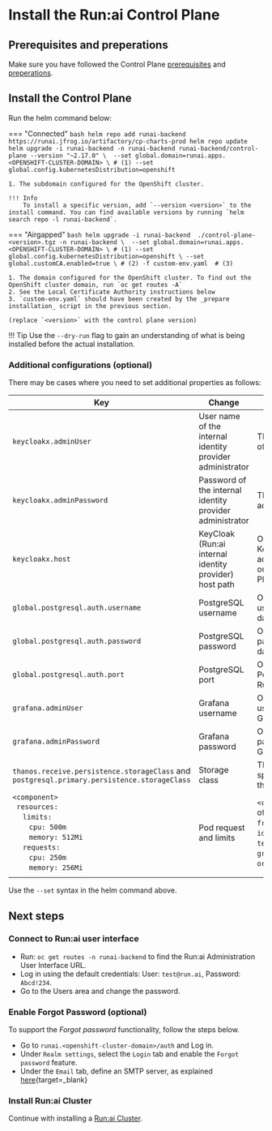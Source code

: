 # Install the Run:ai Control Plane

## Prerequisites and preperations

Make sure you have followed the Control Plane [prerequisites](./prerequisites.md) and [preperations](./preperations.md).

## Install the Control Plane

Run the helm command below:

=== "Connected"
    ``` bash
    helm repo add runai-backend https://runai.jfrog.io/artifactory/cp-charts-prod
    helm repo update
    helm upgrade -i runai-backend -n runai-backend runai-backend/control-plane --version "~2.17.0" \ 
        --set global.domain=runai.apps.<OPENSHIFT-CLUSTER-DOMAIN> \ # (1)
        --set global.config.kubernetesDistribution=openshift 
    ```

    1. The subdomain configured for the OpenShift cluster.

    !!! Info
        To install a specific version, add `--version <version>` to the install command. You can find available versions by running `helm search repo -l runai-backend`.

=== "Airgapped"
    ``` bash
    helm upgrade -i runai-backend  ./control-plane-<version>.tgz -n runai-backend \ 
        --set global.domain=runai.apps.<OPENSHIFT-CLUSTER-DOMAIN> \ # (1)
        --set global.config.kubernetesDistribution=openshift \
        --set global.customCA.enabled=true \ # (2)
        -f custom-env.yaml  # (3)
    ```

    1. The domain configured for the OpenShift cluster. To find out the OpenShift cluster domain, run `oc get routes -A`
    2. See the Local Certificate Authority instructions below
    3. `custom-env.yaml` should have been created by the _prepare installation_ script in the previous section. 

    (replace `<version>` with the control plane version)


!!! Tip
    Use the  `--dry-run` flag to gain an understanding of what is being installed before the actual installation. 

### Additional configurations (optional)

There may be cases where you need to set additional properties as follows:

|  Key     | Change   | Description |
|----------|----------|-------------| 
| `keycloakx.adminUser` | User name of the internal identity provider administrator | This user is the administrator of Keycloak | 
| `keycloakx.adminPassword` | Password of the internal identity provider administrator | This password is for the administrator of Keycloak | 
| `keycloakx.host` |  KeyCloak (Run:ai internal identity provider) host path | Override the DNS for Keycloak. This can be used to access Keycloak from outside the Run:ai Control Plane cluster via ingress | 
| `global.postgresql.auth.username`  | PostgreSQL username | Override the Run:ai default user name for the Run:ai database  |
| `global.postgresql.auth.password`  | PostgreSQL password | Override the Run:ai default password for the Run:ai database  |
| `global.postgresql.auth.port`  | PostgreSQL port | Override the default PostgreSQL port for the Run:ai database  |
| `grafana.adminUser`  | Grafana username  |   Override the Run:ai default user name for accessing Grafana |
| `grafana.adminPassword`  | Grafana password  |   Override the Run:ai default password for accessing Grafana |
| `thanos.receive.persistence.storageClass` and `postgresql.primary.persistence.storageClass` | Storage class | The installation to work with a specific storage class rather than the default one |
| `<component>` <br> &ensp;`resources:` <br> &emsp; `limits:` <br> &emsp; &ensp; `cpu: 500m` <br> &emsp; &ensp; `memory: 512Mi` <br> &emsp; `requests:` <br> &emsp; &ensp; `cpu: 250m` <br> &emsp; &ensp; `memory: 256Mi`  | Pod request and limits  |  `<component>` may be anyone of the following: `backend`, `frontend`, `assetsService`, `identityManager`, `tenantsManager`, `keycloakx`, `grafana`, `authorization`, `orgUnitService`,`policyService`  |   
|<div style="width:200px"></div>| | |

Use the `--set` syntax in the helm command above.  



## Next steps
### Connect to Run:ai user interface

* Run: `oc get routes -n runai-backend` to find the Run:ai Administration User Interface URL. 
* Log in using the default credentials: User: `test@run.ai`, Password: `Abcd!234`. 
* Go to the Users area and change the password. 

### Enable Forgot Password (optional)

To support the *Forgot password* functionality, follow the steps below.

* Go to `runai.<openshift-cluster-domain>/auth` and Log in. 
* Under `Realm settings`, select the `Login` tab and enable the `Forgot password` feature.
* Under the `Email` tab, define an SMTP server, as explained [here](https://www.keycloak.org/docs/latest/server_admin/#_email){target=_blank}

### Install Run:ai Cluster
Continue with installing a [Run:ai Cluster](cluster.md).


